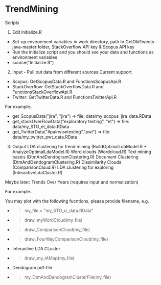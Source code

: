# TrendMining
Scripts

1) Edit Initialize.R 
- Set-up environment variables => work directory, path to GetOldTweets-java-master folder, StackOverflow API key & Scopus API key
- Run the initialize script and you should see your data and functions as environment variables
- source("Initialize.R")


2) Input - Pull out data from different sources
Current support
- Scopus: GetScopusData.R and FunctionsScopusApi.R
- StackOverflow: GetStackOverflowData.R and FunctionsStackOverflowApi.R
- Twitter: GetTwitterData.R and FunctionsTwitterApi.R

For example...
- get_ScopusData("jira", "jira") => file: data/my_scopus_jira_data.RData
- get_stackOverFlowData("exploratory testing", "et") => file: data/my_STO_et_data.RData
- get_TwitterData("#pairwisetesting","pwt") => file: data/my_twitter_pwt_data.RData


3) Output
LDA clustering for trend mining (BuildOptimalLdaModel.R + AnalyzeOptimalLdaModel.R)
Word clouds (Wordcloud.R)
Text mining basics (DtmAndDendogramClustering.R)
Document Clustering (DtmAndDendogramClustering.R)
Dissimilarity Clouds (ComparisonCloud.R)
LDA clustering for exploring (InteractiveLdaCluster.R)

Maybe later: Trends Over Years (requires input and normalization)

For example...

You may plot with the following fucntions, please provide filename, e.g.
- > my_file = "my_STO_ci_data.RData"
- > draw_myWordCloud(my_file)
- > draw_ComparisonCloud(my_file)
- > draw_FourWayComparisonCloud(my_file)

- Interactive LDA CLuster
- > draw_my_IAMap(my_file)

- Dendogram pdf-file
- > my_DtmAndDendogramClusterFile(my_file)

